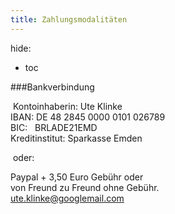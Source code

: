 ```yaml
---
title: Zahlungsmodalitäten
---
```

hide:
- toc

###Bankverbindung  

​
Kontoinhaberin: Ute Klinke  
IBAN: DE 48 2845 0000 0101 026789  
BIC:   BRLADE21EMD  
Kreditinstitut: Sparkasse Emden  

​
oder:  


Paypal + 3,50 Euro Gebühr oder  
von Freund zu Freund ohne Gebühr.  
ute.klinke@googlemail.com  
